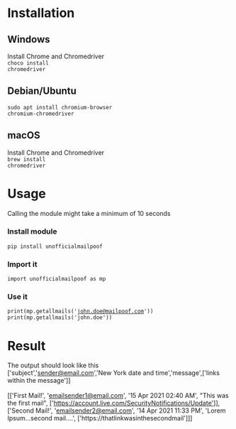 # Installation

## Windows
Install Chrome and Chromedriver<br>
<code>choco install chromedriver</code>

## Debian/Ubuntu
<code>sudo apt install chromium-browser chromium-chromedriver</code>

## macOS
Install Chrome and Chromedriver<br>
<code>brew install chromedriver</code>

# Usage
Calling the module might take a minimum of 10 seconds
### Install module
<code>pip install unofficialmailpoof</code>

### Import it
<code>import unofficialmailpoof as mp</code>

### Use it
<code>print(mp.getallmails('john.doe@mailpoof.com'))
print(mp.getallmails('john.doe'))</code>

# Result
The output should look like this
<br>
['subject','sender@email.com','New York date and time','message',['links within the message']]
<br>
<br>
[['First Mail!', 'emailsender1@email.com', '15 Apr 2021 02:40 AM', "This was the first mail", ['https://account.live.com/SecurityNotifications/Update']], 
['Second Mail!', 'emailsender2@email.com', '14 Apr 2021 11:33 PM', 'Lorem Ipsum...second mail....', ['https://thatlinkwasinthesecondmail']]]

